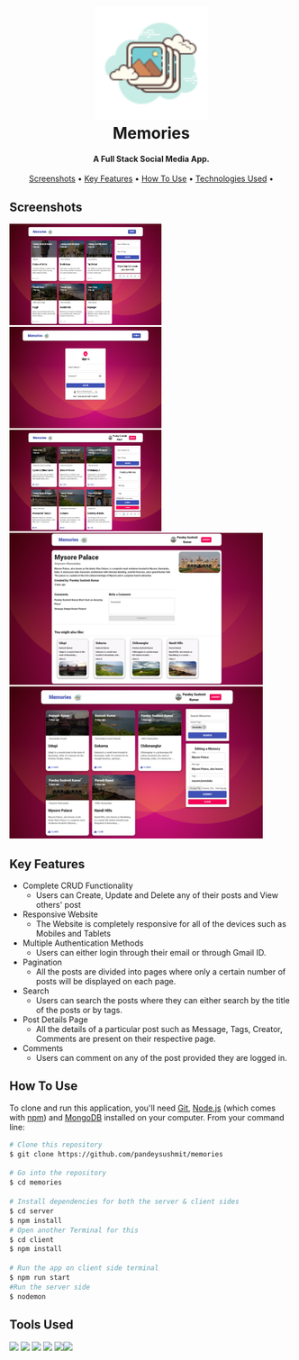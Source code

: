 <h1 align="center">
  <br>
  <a href=""><img src="https://raw.githubusercontent.com/pandeysushmit/memories/main/client/src/images/favicon.png" alt="Memories" height="200" width="200"></a>
  <br>
  Memories
  <br>
</h1>

<h4 align="center">A Full Stack Social Media App.</h4>

<p align="center">
</p>

<p align="center">
  <a href="#Screenshots">Screenshots</a> •
  <a href="#key-features">Key Features</a> •
  <a href="#how-to-use">How To Use</a> •
  <a href="#tools-used">Technologies Used</a> •
<!--   <a href="#contributers-to-this-project">Contributors</a> • -->
</p>


## Screenshots

<p align="center">
  
<img src="https://raw.githubusercontent.com/pandeysushmit/memories/main/screenshots/home_without_login.png" alt="home" height="180" width="270"> <img src="https://raw.githubusercontent.com/pandeysushmit/memories/main/screenshots/Auth.png" alt="auth" height="180" width="270"> <img src="https://raw.githubusercontent.com/pandeysushmit/memories/main/screenshots/pagination.png" alt="pagination" height="180" width="270">
<img src="https://raw.githubusercontent.com/pandeysushmit/memories/main/screenshots/post_details.png" alt="post details" height="270" width="450"> <img src="https://raw.githubusercontent.com/pandeysushmit/memories/main/screenshots/search.png" alt="search" height="270" width="450">

</p>

## Key Features

* Complete CRUD Functionality
  - Users can Create, Update and Delete any of their posts and View others' post
* Responsive Website
  - The Website is completely responsive for all of the devices such as Mobiles and Tablets
* Multiple Authentication Methods
  - Users can either login through their email or through Gmail ID.
* Pagination
  - All the posts are divided into pages where only a certain number of posts will be displayed on each page.
* Search
  - Users can search the posts where they can either search by the title of the posts or by tags.
* Post Details Page
  - All the details of a particular post such as Message, Tags, Creator, Comments are present on their respective page.
* Comments
  - Users can comment on any of the post provided they are logged in.

## How To Use

To clone and run this application, you'll need [Git](https://git-scm.com), [Node.js](https://nodejs.org/en/download/) (which comes with [npm](http://npmjs.com)) and [MongoDB](https://www.mongodb.com/try/download/community) installed on your computer. From your command line:

```bash
# Clone this repository
$ git clone https://github.com/pandeysushmit/memories

# Go into the repository
$ cd memories

# Install dependencies for both the server & client sides
$ cd server
$ npm install
# Open another Terminal for this
$ cd client
$ npm install

# Run the app on client side terminal
$ npm run start
#Run the server side
$ nodemon
```
## Tools Used



<img src="https://www.svgrepo.com/download/331488/mongodb.svg" height="50"> <img src="https://www.svgrepo.com/show/330398/express.svg" height="50"> <img src="https://upload.wikimedia.org/wikipedia/commons/thumb/a/a7/React-icon.svg/2300px-React-icon.svg.png" height="50"> <img src="https://seeklogo.com/images/N/nodejs-logo-FBE122E377-seeklogo.com.png" height="50"> <img src="https://upload.wikimedia.org/wikipedia/commons/4/49/Redux.png" height="50"><img src="https://cdn.worldvectorlogo.com/logos/material-ui-1.svg" height="50">


